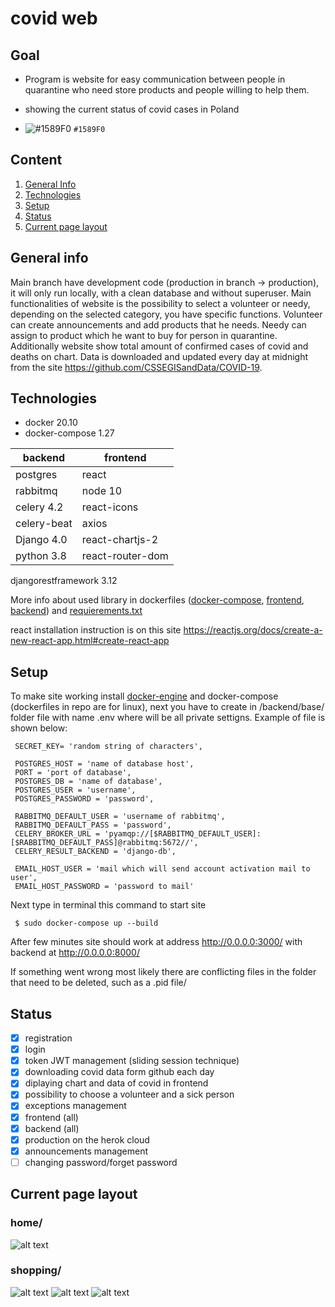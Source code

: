 # covid web

## Goal

  - Program is website for easy communication between people in quarantine who need store products and people willing to help them.
  - showing the current status of covid cases in Poland 
 
- ![#1589F0](https://via.placeholder.com/15/1589F0/000000?text=+) `#1589F0`

## Content

1. [General Info](#info)
2. [Technologies](#Technologies)
3. [Setup](#Setup)
4. [Status](#Status)
5. [Current page layout](#layout)

## General info <a name="info"></a>

Main branch have development code (production in branch -> production), it will only run locally, with a clean database and without superuser. Main functionalities of website is the possibility to select a volunteer or needy, depending on the selected category, you have specific functions. Volunteer can create announcements and add products that he needs. Needy can assign to product which he want to buy for person in quarantine. Additionally website show total amount of confirmed cases of covid and deaths on chart. Data is downloaded and updated every day at midnight from the site https://github.com/CSSEGISandData/COVID-19.

## Technologies <a name="technologies"></a>

  - docker 20.10
  - docker-compose 1.27


   backend                            | frontend                        
------------------------------|-------------------------------------------                                                                     
  postgres                               | react                                 
  rabbitmq                               |    node 10                             
  celery 4.2                                 |       react-icons                       
  celery-beat                             |        axios                        
  Django 4.0                              |         react-chartjs-2                        
  python 3.8                     |          react-router-dom                                                                                     
  djangorestframework 3.12                                                   
      


      
 More info about used library in dockerfiles ([docker-compose](./docker-compose.yml), [frontend](./frontend/Dockerfile), [backend](./backend/Dockerfile)) and [requierements.txt](./backend/requirements.txt)
 
 react installation instruction is on this site https://reactjs.org/docs/create-a-new-react-app.html#create-react-app
 

## Setup

To make site working install [docker-engine](https://docs.docker.com/engine/install/)  and docker-compose (dockerfiles in repo are for linux), next you have to create in /backend/base/ folder file with name .env where will be all private settigns. Example of file is shown below:

     SECRET_KEY= 'random string of characters',
     
     POSTGRES_HOST = 'name of database host',
     PORT = 'port of database',
     POSTGRES_DB = 'name of database',
     POSTGRES_USER = 'username',
     POSTGRES_PASSWORD = 'password',
     
     RABBITMQ_DEFAULT_USER = 'username of rabbitmq',
     RABBITMQ_DEFAULT_PASS = 'password',
     CELERY_BROKER_URL = 'pyamqp://[$RABBITMQ_DEFAULT_USER]:[$RABBITMQ_DEFAULT_PASS]@rabbitmq:5672//',
     CELERY_RESULT_BACKEND = 'django-db',
     
     EMAIL_HOST_USER = 'mail which will send account activation mail to user',
     EMAIL_HOST_PASSWORD = 'password to mail'
     
Next type in terminal this command to start site

     $ sudo docker-compose up --build
     
After few minutes site should work at address http://0.0.0.0:3000/ with backend at http://0.0.0.0:8000/


If something went wrong most likely there are conflicting files in the folder that need to be deleted, such as a .pid file/


  
                                


## Status <a name="Status"></a>

  - [x]  registration
  - [x]  login
  - [x]  token JWT management (sliding session technique)
  - [x]  downloading covid data form github each day
  - [x]  diplaying chart and data of covid in frontend
  - [x]  possibility to choose a volunteer and a sick person 
  - [x]  exceptions management
  - [x]  frontend (all)
  - [x]  backend (all)
  - [x]  production on the herok cloud
  - [x]  announcements management
  - [ ]  changing password/forget password
 
 ## Current page layout  <a name="layout"></a>
 ### home/
![alt text](../main/1.png?raw=true)
 ### shopping/
![alt text](../main/2.png?raw=true)
![alt text](../main/3.png?raw=true)
![alt text](../main/4.png?raw=true)
